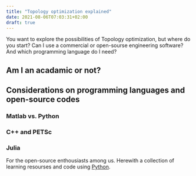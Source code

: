 ```yaml
---
title: "Topology optimization explained"
date: 2021-08-06T07:03:31+02:00
draft: true
---
```


You want to explore the possibilities of Topology optimization, but where do you start? Can I use a commercial or open-sourse engineering software? And which programming language do I need? 

## Am I an acadamic or not?

## Considerations on programming languages and open-source codes

### Matlab vs. Python

### C++ and PETSc

### Julia

For the open-source enthousiasts among us. Herewith a collection of learning resourses and code using [Python](https://python.org/). 
